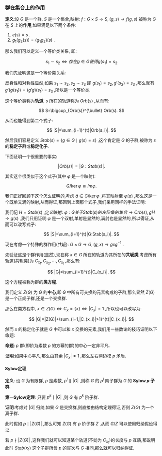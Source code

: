 ### 群在集合上的作用

**定义**:设 $G$ 是一个群, $S$ 是一个集合,映射: $f: G \times S \to S, (g,s) \to f(g,s)$ 被称为 $G$ 在 $S$ 上的**作用**,如果满足以下两个条件:

1. $e(s)=s$ .
2. $g_1(g_2(s))=(g_1g_2)(s)$ .

那么我们可以定义一个等价类关系, 即:

$$
s_1 \sim s_2 \iff 存在 g \in G 使得 g(s_1)=s_2
$$

我们先证明这是一个等价类关系:

反身性和对称性显然,如果 $s_1 \sim s_2, s_2 \sim s_3$ 即 $g(s_1)=s_2, g'(s_2)=s_3$ ,那么就有 $g'(g(s_1))=(g'g)(s_1)=s_3$ ,所以是一个等价类.

这个等价类称为**轨道**, $s$ 所在的轨道称为 $Orb (s)$ ,从而有:

$$
S=\bigcup_{Orb(s)}^{\bullet} Orb(s).
$$

从而也能得到第二个式子:

$$
|S|=\sum_{i=1}^{t}|Orb(s_i)|.
$$

然后我们容易定义 $Stab(s)=\{g \in G \mid g(s)=s\}$ ,这个肯定是 $G$ 的子群,被称为 $s$ 的**稳定子群**或**稳定化子**.

下面证明一个很重要的事实:

$$
|Orb(s)|=|G:Stab(s)|.
$$

其实这个很类似于这个式子(其中 $\varphi$ 是一个映射):

$$
G/ \ker \varphi \cong Im \varphi.
$$

我们正好回顾下这个怎么证明的,考虑 $\bar{a} \in G/ \ker \varphi$ ,将其映射至 $\varphi(a)$ ,那么这是一个既单又满的映射,从而得证,那回到上面那个式子,我们采用同样的手法证明:

我们记 $H=Stab(s)$ ,定义映射: $\varphi : G关于Stab(s)的左陪集的集合 \to Orb(s), gH \to g(s)$ ,我们只用证明 $\varphi$ 是一个双射,单射是显然的,满射也是显然的,所以得证,从而可以改写式子:

$$
|S|=\sum_{i=1}^{t}|G:Stab(s_i)|.
$$

现在考虑一个特殊的群作用(共轭): $G \times G \to G, (g,x) \to gxg^{-1}$ .

先验证这是个群作用(显然),现在称 $x \in G$ 所在的轨道为其所在的**共轭类**,考虑所有轨道(共轭类)为 $C_{x_1},C_{x_2},\cdots,C_{x_t}$ ,那么有:

$$
|G|=\sum_{i=1}^{t}|C_{x_i}|.
$$

这个方程被称为群的**类方程**.

我们定义 $Z(G)$ 为 $G$ 的**中心**,即 $G$ 中所有可交换的元素构成的子群,那么显然 $Z(G)$ 是一个正规子群,还是一个交换群.

那么在类方程中, $x \in Z(G) \iff C_{x}=\{x\} \iff |C_x|=1$ ,所以也可以改写为:

$$
|G|=|Z(G)|+\sum_{i=1,|C_{x_i}|>1}^{t}|C_{x_i}|.
$$

然而 $x$ 的稳定化子就是 $G$ 中可以和 $x$ 交换的元素,我们用一些数论的技巧证明以下命题:

**命题**: $p$ 群(即阶为素数 $p$ 的方幂的群)的中心一定非平凡.

**证明**:如果中心平凡,那么由其余 $|C_x| \ne 1$ ,那么左右两边模 $p$ 矛盾.

#### Sylow定理

**定义**: 设 $G$ 为有限群, $p$ 是素数, $p^l \parallel |G|$ ,则称 $G$ 的 $p^l$ 阶子群为 $G$ 的 **Sylow $p$ 子群**.

**第一Sylow定理**: 只要 $p^k \mid |G|$ ,则 $G$ 有 $p^k$ 阶子群.

**证明**:考虑对 $|G|$ 归纳,如果 $G$ 是交换群,则直接由结构定理得证,否则 $Z(G)$ 为一个真子群.

此时假如 $p \mid |Z(G)|$ ,那么可知 $Z(G)$ 有 $p$ 阶子群 $Z$ ,从而 $G/Z$ 可以使用归纳假设得证.

若 $p \nmid |Z(G)|$ ,这样我们就可以知道某个轨道(不妨为 $C_{x_1}$)的长度与 $p$ 互质,那说明此时 $Stab(x_1)$ 这个子群所含 $p$ 的幂次与 $G$ 相同,那么就可以归纳得证.
